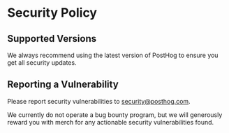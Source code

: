 # Security Policy

## Supported Versions

We always recommend using the latest version of PostHog to ensure you get all security updates.

## Reporting a Vulnerability

Please report security vulnerabilities to security@posthog.com.

We currently do not operate a bug bounty program, but we will generously reward you with merch for any actionable security vulnerabilities found.
